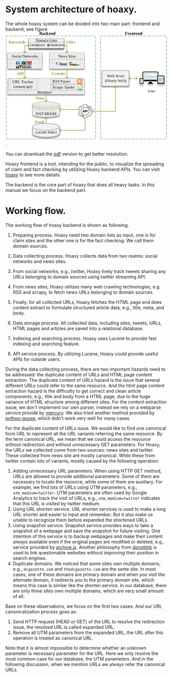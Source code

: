 # System architecture of hoaxy.
The whole hoaxy system can be divided into two main part: frontend and 
backend, see figure ![system architecture](architecture.png).

You can download the [pdf](architecture.pdf) version to get better resolution.

Hoaxy frontend is a tool, intending for the public, to visualize the 
spreading of claim and fact checking by utilizing Hoaxy backend APIs. You
can visit [hoaxy](http://hoaxy.iuni.iu.edu) to see more details. 

The backend is the core part of hoaxy that does all heavy tasks. In this 
manual we focus on the backend part. 

# Working flow.
The working flow of hoaxy backend is shown as following.

1. Preparing process. Hoaxy need two domain lists as input, one is for
claim sites and the other one is for the fact checking. We call them domain 
sources.
2. Data collecting process. Hoaxy collects data from two realms: social
networks and news sites. 

  1. From social networks, e.g., twitter, Hoaxy lively track tweets sharing any URLs belonging to domain sources using twitter streaming API.
  2. From news sites, Hoaxy utilizes many web crawling technologies, e.g. RSS and scrapy, to fetch news URLs belonging to domain sources.
  3. Finally, for all collected URLs, Hoaxy fetches the HTML page and does content extract to formulate structured article data, e.g., title, meta, and body.
3. Data storage process. All collected data, including sites, tweets, URLs, HTML pages and articles are saved into a relational database.
4. Indexing and searching process. Hoaxy uses Lucene to provide fast indexing and searching feature.
5. API service process. By utilizing Lucene, Hoaxy could provide useful APIs for outside users.

During the data collecting process, there are two important hazards need to
be addressed: the duplicate content of URLs and HTML page content extraction.
The duplicate content of URLs hazard is the issue that several different URLs
could refer to the same resource. And the html page content extraction hazard
is the difficulty to get correct and clean article components, e.g., title
and body from a HTML page, due to the huge variance of HTML structure among 
different sites. For the content extraction issue, we don't implement our own parser,
instead we rely on a webparse service provide by [mercury](https://mercury.postlight.com/). 
We also tried another method provided by [python-goose](https://github.com/grangier/python-goose),
which didn't work very well for many cases.

For the duplicate content of URLs issue. We would like to find one canonical 
form URL to represent all the URL variants referring the same resource. 
By the term canonical URL, we mean that we could access the resource without 
redirection and without unnecessary GET parameters. For Hoaxy, 
the URLs we collected come from two sources: news sites and twitter. 
These collected from news site are mostly canonical. While these from 
twitter contain lots of variants, mostly caused by the following operation:

1. Adding unnecessary URL parameters. When using HTTP GET method, URLs are allowed to provide additional parameters. Some of them are necessary to locate the resource, while some of them are auxiliary. For example, we find lots of URLs using UTM parameters, e.g., `utm_medium=twitter`. UTM parameters are often used by Google Analytics to track the visit of URLs, e.g., `utm_medium=twitter` indicates that this URL is visited by twitter medium.
2. Using URL shorten service. URL shorten services is used to make a long URL shorter and easier to input and remember. But it also make us unable to recognize them before expanded the shortened URLs. 
3. Using snapshot service. Snapshot service provides ways to take a snapshot of a webpage and save the snapshot for future visiting. One intention of this service is to backup webpages and make their content always available even if the original pages are modified or deleted, e.g., service provided by [archive.is](http://archive.is/). Another philosophy from [donotlink](donotlink.it) is used to link questionable websites without improving their position in search engines. 
4. Duplicate domains. We noticed that some sites own multiple domains, e.g., `dcgazette.com` and `thedcgazette.com` are the same site. In most cases, one of these domains are primary domain and when you visit the alternate domain, it redirects you to the primary domain site, which means this case is similar like the shorten service. In our database, there are only three sites own multiple domains, which are very small amount of all. 

Base on these observations, we focus on the first two cases. And our URL canonicalization process goes as:

1. Send HTTP request (HEAD or GET) of the URL to resolve the redirection issue, the resolved URL is called expanded URL.
2. Remove all UTM parameters from the expanded URL, the URL after this operation is treated as canonical URL.

Note that it is almost impossible to determine whether an unknown parameter is necessary parameter for the URL. Here we only resolve the most common case for our database, the UTM parameters. And in the following discussion, when we mention URLs we always refer the canonical URLs.
